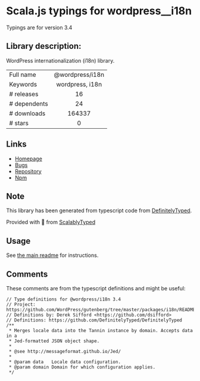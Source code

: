 
# Scala.js typings for wordpress__i18n

Typings are for version 3.4

## Library description:
WordPress internationalization (i18n) library.

|                    |                 |
| ------------------ | :-------------: |
| Full name          | @wordpress/i18n |
| Keywords           | wordpress, i18n |
| # releases         | 16 |
| # dependents       | 24 |
| # downloads        | 164337 |
| # stars            | 0 |

## Links
- [Homepage](https://github.com/WordPress/gutenberg/tree/master/packages/i18n/README.md)
- [Bugs](https://github.com/WordPress/gutenberg/issues)
- [Repository](https://github.com/WordPress/gutenberg)
- [Npm](https://www.npmjs.com/package/%40wordpress%2Fi18n)
    


## Note
This library has been generated from typescript code from [DefinitelyTyped](https://definitelytyped.org).

Provided with :purple_heart: from [ScalablyTyped](https://github.com/oyvindberg/ScalablyTyped)

## Usage
See [the main readme](../../readme.md) for instructions.

## Comments

These comments are from the typescript definitions and might be useful:
```
// Type definitions for @wordpress/i18n 3.4
// Project: https://github.com/WordPress/gutenberg/tree/master/packages/i18n/README.md
// Definitions by: Derek Sifford <https://github.com/dsifford>
// Definitions: https://github.com/DefinitelyTyped/DefinitelyTyped
/**
 * Merges locale data into the Tannin instance by domain. Accepts data in a
 * Jed-formatted JSON object shape.
 *
 * @see http://messageformat.github.io/Jed/
 *
 * @param data   Locale data configuration.
 * @param domain Domain for which configuration applies.
 */

```

